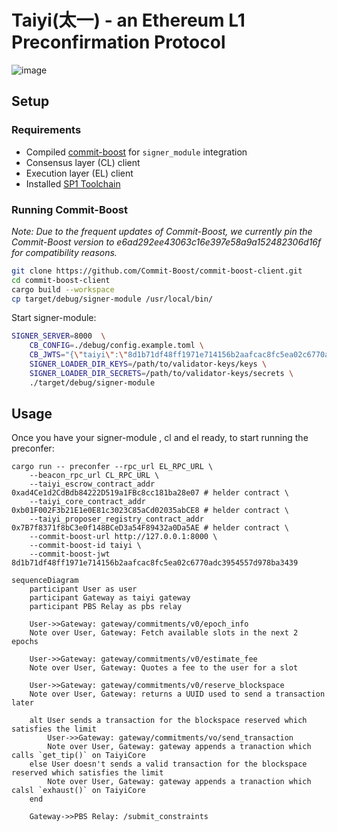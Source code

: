 # Taiyi(太一) - an Ethereum L1 Preconfirmation Protocol


![image](https://github.com/user-attachments/assets/83a56bc0-da7f-45ef-8833-c0931cb01130)

## Setup

### Requirements

- Compiled [commit-boost](https://github.com/Commit-Boost/commit-boost-client) for `signer_module` integration
- Consensus layer (CL) client
- Execution layer (EL) client
- Installed [SP1 Toolchain](https://docs.succinct.xyz/docs/getting-started/install)

### Running Commit-Boost

_Note: Due to the frequent updates of Commit-Boost, we currently pin the Commit-Boost version to e6ad292ee43063c16e397e58a9a152482306d16f for compatibility reasons._

```bash
git clone https://github.com/Commit-Boost/commit-boost-client.git
cd commit-boost-client
cargo build --workspace
cp target/debug/signer-module /usr/local/bin/
```

Start signer-module:

```bash
SIGNER_SERVER=8000  \
    CB_CONFIG=./debug/config.example.toml \
    CB_JWTS="{\"taiyi\":\"8d1b71df48ff1971e714156b2aafcac8fc5ea02c6770adc3954557d978ba3439\"}" \
    SIGNER_LOADER_DIR_KEYS=/path/to/validator-keys/keys \
    SIGNER_LOADER_DIR_SECRETS=/path/to/validator-keys/secrets \
    ./target/debug/signer-module
```

## Usage

Once you have your signer-module , cl and el ready, to start running the preconfer:

```
cargo run -- preconfer --rpc_url EL_RPC_URL \
    --beacon_rpc_url CL_RPC_URL \
    --taiyi_escrow_contract_addr 0xad4Ce1d2CdBdb84222D519a1FBc8cc181ba28e07 # helder contract \
    --taiyi_core_contract_addr 0xb01F002F3b21E1e0E81c3023C85aCd02035abCE8 # helder contract \
    --taiyi_proposer_registry_contract_addr 0x7B7f8371f8bC3e0f148BCeD3a54F89432a0Da5AE # helder contract \
    --commit-boost-url http://127.0.0.1:8000 \
    --commit-boost-id taiyi \
    --commit-boost-jwt 8d1b71df48ff1971e714156b2aafcac8fc5ea02c6770adc3954557d978ba3439
```

```mermaid
sequenceDiagram
    participant User as user
    participant Gateway as taiyi gateway
    participant PBS Relay as pbs relay

    User->>Gateway: gateway/commitments/v0/epoch_info
    Note over User, Gateway: Fetch available slots in the next 2 epochs

    User->>Gateway: gateway/commitments/v0/estimate_fee
    Note over User, Gateway: Quotes a fee to the user for a slot

    User->>Gateway: gateway/commitments/v0/reserve_blockspace
    Note over User, Gateway: returns a UUID used to send a transaction later

    alt User sends a transaction for the blockspace reserved which satisfies the limit
        User->>Gateway: gateway/commitments/vo/send_transaction
        Note over User, Gateway: gateway appends a tranaction which calls `get_tip()` on TaiyiCore
    else User doesn't sends a valid transaction for the blockspace reserved which satisfies the limit
        Note over User, Gateway: gateway appends a tranaction which calsl `exhaust()` on TaiyiCore
    end

    Gateway->>PBS Relay: /submit_constraints

```
